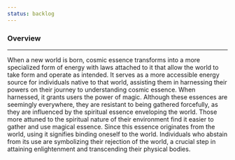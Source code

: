 ```yaml
---
status: backlog
---
```

### Overview  
---
  When a new world is born, cosmic essence transforms into a more specialized form of energy with laws attached to it that allow the world to take form and operate as intended. It serves as a more accessible energy source for individuals native to that world, assisting them in harnessing their powers on their journey to understanding cosmic essence. When harnessed, it grants users the power of magic. Although these essences are seemingly everywhere, they are resistant to being gathered forcefully, as they are influenced by the spiritual essence enveloping the world. Those more attuned to the spiritual nature of their environment find it easier to gather and use magical essence. Since this essence originates from the world, using it signifies binding oneself to the world. Individuals who abstain from its use are symbolizing their rejection of the world, a crucial step in attaining enlightenment and transcending their physical bodies.